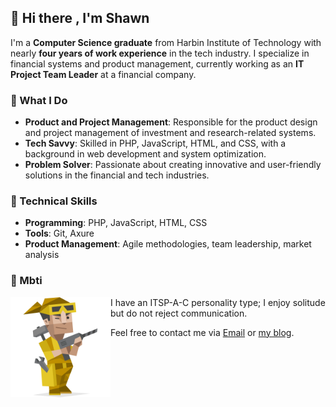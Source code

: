 ## 👋 Hi there , I'm Shawn
I'm a **Computer Science graduate** from Harbin Institute of Technology with nearly **four years of work experience** in the tech industry. I specialize in financial systems and product management, currently working as an **IT Project Team Leader** at a financial company.

### 🚀 What I Do
- **Product and Project Management**: Responsible for the product design and project management of investment and research-related systems.
- **Tech Savvy**: Skilled in PHP, JavaScript, HTML, and CSS, with a background in web development and system optimization.
- **Problem Solver**: Passionate about creating innovative and user-friendly solutions in the financial and tech industries.

### 🔧 Technical Skills
- **Programming**: PHP, JavaScript, HTML, CSS
- **Tools**: Git, Axure
- **Product Management**: Agile methodologies, team leadership, market analysis



### 🌱 Mbti
<img src="mbti/ISTP.svg" alt="ISTP" style="width: 160px;" align="left">

I have an ITSP-A-C personality type; I enjoy solitude but do not reject communication.

Feel free to contact me via [Email](mailto:admin@shawnzeng.com) or [my blog](https://shawnzeng.com).





<!--
**ShawnZeng1996/ShawnZeng1996** is a ✨ _special_ ✨ repository because its `README.md` (this file) appears on your GitHub profile.

Here are some ideas to get you started:

- 🔭 I’m currently working on ...
- 🌱 I’m currently learning ...
- 👯 I’m looking to collaborate on ...
- 🤔 I’m looking for help with ...
- 💬 Ask me about ...
- 📫 How to reach me: ...
- 😄 Pronouns: ...
- ⚡ Fun fact: ...
-->
